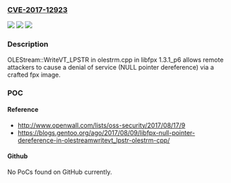 ### [CVE-2017-12923](https://cve.mitre.org/cgi-bin/cvename.cgi?name=CVE-2017-12923)
![](https://img.shields.io/static/v1?label=Product&message=n%2Fa&color=blue)
![](https://img.shields.io/static/v1?label=Version&message=n%2Fa&color=blue)
![](https://img.shields.io/static/v1?label=Vulnerability&message=n%2Fa&color=brighgreen)

### Description

OLEStream::WriteVT_LPSTR in olestrm.cpp in libfpx 1.3.1_p6 allows remote attackers to cause a denial of service (NULL pointer dereference) via a crafted fpx image.

### POC

#### Reference
- http://www.openwall.com/lists/oss-security/2017/08/17/9
- https://blogs.gentoo.org/ago/2017/08/09/libfpx-null-pointer-dereference-in-olestreamwritevt_lpstr-olestrm-cpp/

#### Github
No PoCs found on GitHub currently.

